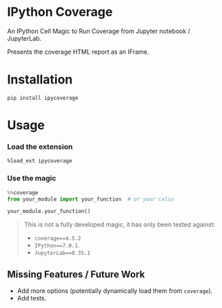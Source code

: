 # IPython Coverage
An IPython Cell Magic to Run Coverage from Jupyter notebook / JupyterLab.

Presents the coverage HTML report as an IFrame.

# Installation

    pip install ipycoverage
    
# Usage

### Load the extension
    %load_ext ipycoverage

### Use the magic
```python
%%coverage
from your_module import your_function  # or your calss

your_module.your_function()
```

> This is not a fully developed magic, it has only been tested against:
> * `coverage==4.5.2`
> * `IPython==7.0.1`.
> * `JupyterLab==0.35.1`

## Missing Features / Future Work
* Add more options (potentially dynamically load them from `coverage`).
* Add tests.
